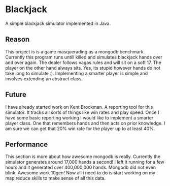 Blackjack
========
A simple blackjack simulator implemented in Java.

## Reason
This project is is a game masquerading as a mongodb benchmark.  Currently this program runs untill killed and simulates blackjack hands over and over again.  The dealer follows vagas rules and will sit on a soft 17. The player on the other hand always sits.  Yes, its stupid however hands do not take long to simulate :). Implementing a smarter player is simple and involves extending an abstract class.

## Future
I have already started work on Kent Brockman. A reporting tool for this simulator.  It tracks all sorts of things like win rates and play speed. Once I have some basic reporting working I would like to implement a smarter player class. One that remembers hands and then acts on prior knowledge. I am sure we can get that 20% win rate  for the player up to at least 40%.

## Performance
This section is more about how awesome mongodb is really. Currently the simulator generates around 17,000 hands a second! I left it running for a few hours and it generated over 400,000,000 hands. Mongodb did not even blink. Awesome work 10gen!  Now all i need to do is start working on my map reduce skills to make sense of all this data.
